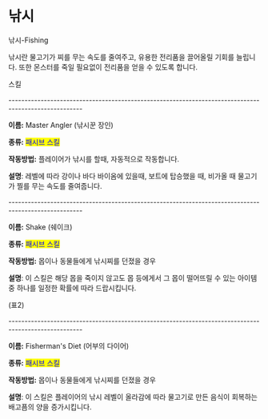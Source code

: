 # 낚시

낚시-Fishing



낚시란 물고기가 찌를 무는 속도를 줄여주고, 유용한 전리품을 끌어올릴 기회를 늘립니다. 또한 몬스터를 죽일 필요없이 전리품을 얻을 수 있도록 합니다.



스킬

\-----------------------------------------------------------------------------------------------------

**이름:** Master Angler (낚시꾼 장인)

**종류:** <mark style="color:blue;">패시브 스킬</mark>

**작동방법:** 플레이어가 낚시를 할때, 자동적으로 작동합니다.

**설명**: 레벨에 따라 강이나 바다 바이옴에 있을때, 보트에 탑승했을 때, 비가올 때 물고기가 찔를 무는 속도를 줄여줍니다.

\-----------------------------------------------------------------------------------------------------

**이름:** Shake (쉐이크)

**종류:** <mark style="color:blue;">패시브 스킬</mark>

**작동방법:** 몹이나 동물들에게 낚시찌를 던졌을 경우

**설명**: 이 스킬은 해당 몹을 죽이지 않고도 몹 등에게서 그 몹이 떨어뜨릴 수 있는 아이템 중 하나를 일정한 확률에 따라 드랍시킵니다.

(표2)

\-----------------------------------------------------------------------------------------------------

**이름:** Fisherman's Diet (어부의 다이어)

**종류:** <mark style="color:blue;">패시브 스킬</mark>

**작동방법:** 몹이나 동물들에게 낚시찌를 던졌을 경우

**설명**: 이 스킬은 플레이어의 낚시 레벨이 올라감에 따라 물고기로 만든 음식이 회복하는 배고픔의 양을 증가시킵니다.

